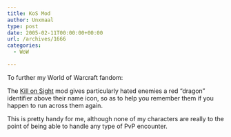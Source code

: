 ```yaml
---
title: KoS Mod
author: Unxmaal
type: post
date: 2005-02-11T00:00:00+00:00
url: /archives/1666
categories:
  - WoW

---
```

To further my World of Warcraft fandom:

The [Kill on Sight][1] mod gives particularly hated enemies a red &#8220;dragon&#8221; identifier above their name icon, so as to help you remember them if you happen to run across them again. 

This is pretty handy for me, although none of my characters are really to the point of being able to handle any type of PvP encounter.

 [1]: http://www.curse-gaming.com/mod.php?addid=416